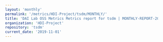 ```yaml
---
layout: 'monthly'
permalink: '/metrics/HDI-Project/tsdm/MONTHLY/'
title: 'DAI Lab OSS Metrics Metrics report for tsdm | MONTHLY-REPORT-2019-11-01'
organization: 'HDI-Project'
repository: 'tsdm'
current_date: '2019-11-01'
---
```

